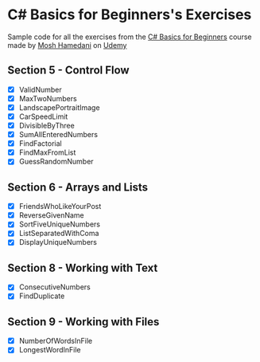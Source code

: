 # C# Basics for Beginners's Exercises
Sample code for all the exercises from the [C# Basics for Beginners](https://www.udemy.com/csharp-tutorial-for-beginners/learn/v4/overview)
course made by [Mosh Hamedani](https://github.com/mosh-hamedani) on [Udemy](https://www.udemy.com/)

## Section 5 - Control Flow
- [x] ValidNumber
- [x] MaxTwoNumbers
- [x] LandscapePortraitImage
- [x] CarSpeedLimit
- [x] DivisibleByThree
- [x] SumAllEnteredNumbers
- [x] FindFactorial
- [x] FindMaxFromList
- [x] GuessRandomNumber

## Section 6 - Arrays and Lists
- [x] FriendsWhoLikeYourPost
- [x] ReverseGivenName   
- [x] SortFiveUniqueNumbers
- [x] ListSeparatedWithComa
- [x] DisplayUniqueNumbers

## Section 8 - Working with Text
- [x] ConsecutiveNumbers
- [x] FindDuplicate

## Section 9 - Working with Files
- [x] NumberOfWordsInFile
- [x] LongestWordInFile